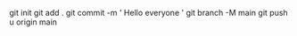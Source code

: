 git init 
git add .
git commit -m ' Hello everyone '
git branch -M main
git push u origin main

<!---
prisha111@
